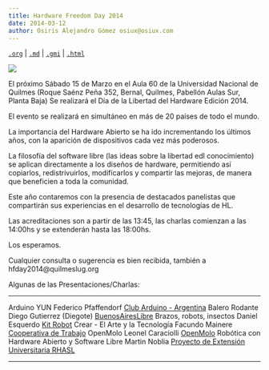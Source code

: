 ```yaml
---
title: Hardware Freedom Day 2014
date: 2014-03-12
author: Osiris Alejandro Gómez osiux@osiux.com
---
```


[`.org`](https://gitlab.com/osiux/osiux.gitlab.io/-/raw/master/2014-03-12-hardware-freedom-day-2014.org) |
[`.md`](https://gitlab.com/osiux/osiux.gitlab.io/-/raw/master/2014-03-12-hardware-freedom-day-2014.md) |
[`.gmi`](gemini://gmi.osiux.com/2014-03-12-hardware-freedom-day-2014.gmi) |
[`.html`](https://osiux.gitlab.io/2014-03-12-hardware-freedom-day-2014.html)

[![](https://osiux.com/tmb/Hardware-Freedom-Day-2014.png)](https://osiux.com/img/Hardware-Freedom-Day-2014.png)

El próximo Sábado 15 de Marzo en el Aula 60 de la Universidad Nacional
de Quilmes (Roque Saénz Peña 352, Bernal, Quilmes, Pabellón Aulas Sur,
Planta Baja) Se realizará el Día de la Libertad del Hardware Edición
2014.

El evento se realizará en simultáneo en más de 20 países de todo el
mundo.

La importancia del Hardware Abierto se ha ido incrementando los últimos
años, con la aparición de dispositivos cada vez más poderosos.

La filosofía del software libre (las ideas sobre la libertad edl
conocimiento) se aplican directamente a los diseños de hardware,
permitiendo así copiarlos, redistrivuirlos, modificarlos y compartir las
mejoras, de manera que beneficien a toda la comunidad.

Este año contaremos con la presencia de destacados panelistas que
compartirán sus experiencias en el desarrollo de tecnologías de HL.

Las acreditaciones son a partir de las 13:45, las charlas comienzan a
las 14:00hs y se extenderán hasta las 18:00hs.

Los esperamos.

Cualquier consulta o sugerencia es bien recibida, también a
hfday2014\@quilmeslug.org

Algunas de las Presentaciones/Charlas:

------------------------------------------------ --------------------------- ---------------------------------------------------------------------
Arduino YUN                                      Federico Pfaffendorf        [Club Arduino - Argentina](http://clubarduino.com.ar/)
Balero Rodante                                   Diego Gutierrez (Diegote)   [BuenosAiresLibre](http://buenosaireslibre)
Brazos, robots, insectos                         Daniel Esquerdo             [Kit Robot](http://www.kitrobot.com.ar/)
Crear - El Arte y la Tecnología                  Facundo Mainere             [Cooperativa de Trabajo](http://www.elarteylatecnologia.com.ar/)
OpenMolo                                         Leonel Caraciolli           [OpenMolo](http://openmolo.com.ar/)
Robótica con Hardware Abierto y Software Libre   Martin Noblia               [Proyecto de Extensión Universitaria RHASL](http://www.unq.edu.ar/)
------------------------------------------------ --------------------------- ---------------------------------------------------------------------
